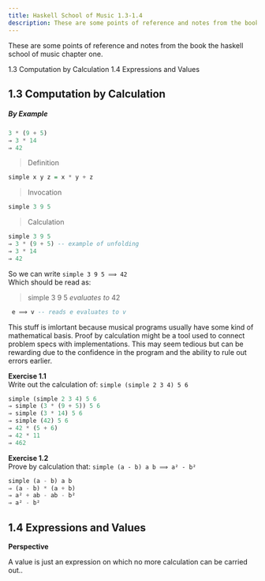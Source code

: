 ```yaml
---
title: Haskell School of Music 1.3-1.4
description: These are some points of reference and notes from the book the haskell school of music chapter one.
---
```


<PageDescription>

These are some points of reference and notes from the book the haskell school of music chapter one.

</PageDescription>

<AnchorLinks>
  <AnchorLink>1.3 Computation by Calculation</AnchorLink>
  <AnchorLink>1.4 Expressions and Values</AnchorLink>
</AnchorLinks>

## 1.3 Computation by Calculation

##### By Example

```javascript              
3 * (9 + 5)
⇒ 3 * 14
⇒ 42
```

> Definition

```hs
simple x y z = x * y + z
```

> Invocation
 
```hs
simple 3 9 5
```

> Calculation

```hs
simple 3 9 5
⇒ 3 * (9 + 5) -- example of unfolding
⇒ 3 * 14
⇒ 42
```
 
So we can write `simple 3 9 5 ⟹ 42`  
Which should be read as:

> simple 3 9 5 *evaluates to* 42 


```hs
 e ⟹ v -- reads e evaluates to v
```

This stuff is imlortant because musical programs usually have some kind of mathematical basis. Proof by calculation might be a tool used to connect problem specs with implementations.
This may seem tedious but can be rewarding due to the confidence in the program and the ability to rule out errors earlier.

**Exercise 1.1**<br/>
Write out the calculation of: `simple (simple 2 3 4) 5 6`
```hs
simple (simple 2 3 4) 5 6
⇒ simple (3 * (9 + 5)) 5 6
⇒ simple (3 * 14) 5 6
⇒ simple (42) 5 6
⇒ 42 * (5 + 6)
⇒ 42 * 11
⇒ 462
```
**Exercise 1.2**<br/>
Prove by calculation that: `simple (a - b) a b ⟹ a² - b²`

```hs
simple (a - b) a b
⇒ (a - b) * (a + b)
⇒ a² + ab - ab - b²
⇒ a² - b²
```

## 1.4 Expressions and Values

<Row>
<Column colMd={5} colLg={8}>


</Column>
<Column colMd={2} colLg={3} offsetMd={1} offsetLg={1}>
<Aside aria-label="Example aside">

**Perspective**

A value is just an expression on which no more calculation can be carried out..
</Aside>

</Column>
</Row>